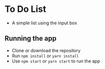 # To Do List

* A simple list using the input box

## Running the app
* Clone or download the repository
* Run `npm install` or `yarn install`
* Use `npm start` or `yarn start` to run the app
